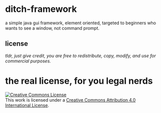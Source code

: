 # ditch-framework
a simple java gui framework, element oriented, targeted to beginners who wants to see a window, not command prompt.

## license
*tldr, just give credit, you are free to redistribute, copy, modify, and use for commercial purposes.*

# the real license, for you legal nerds
[![Creative Commons License](https://i.creativecommons.org/l/by/4.0/88x31.png)](http://creativecommons.org/licenses/by/4.0/)  
This work is licensed under a [Creative Commons Attribution 4.0 International License](http://creativecommons.org/licenses/by/4.0/).
